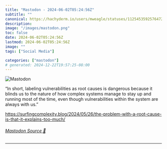 ```yaml
---
title: "Mastodon - 2024-06-02T05:24:56Z"
subtitle: ""
canonical: https://hachyderm.io/users/mweagle/statuses/112545359257647258
description:
image: "/images/mastodon.png"
toc: false
date: 2024-06-02T05:24:56Z
lastmod: 2024-06-02T05:24:56Z
image: ""
tags: ["Social Media"]

categories: ["mastodon"]
# generated: 2024-12-22T19:57:25-08:00
---
```

![Mastodon](/images/mastodon.png)

<p>“In short, labeling vulnerabilities as root causes is dangerous because it blinds us to the nature of how complex systems manage to stay up and running most of the time, even though vulnerabilities within the system are always with us.”</p><p><a href="https://surfingcomplexity.blog/2024/05/26/the-problem-with-a-root-cause-is-that-it-explains-too-much/" target="_blank" rel="nofollow noopener noreferrer" translate="no"><span class="invisible">https://</span><span class="ellipsis">surfingcomplexity.blog/2024/05</span><span class="invisible">/26/the-problem-with-a-root-cause-is-that-it-explains-too-much/</span></a></p>


###### [Mastodon Source 🐘](https://hachyderm.io/@mweagle/112545359257647258)

___
